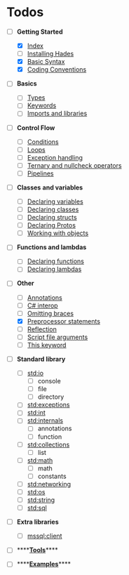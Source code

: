 # Todos

* [ ] **Getting Started**
  * [x] [Index](getting-started/)
  * [ ] [Installing Hades](getting-started/installing-hades.md)
  * [x] [Basic Syntax](getting-started/basic-syntax.md)
  * [x] [Coding Conventions](getting-started/coding-conventions.md)
* [ ] **Basics**
  * [ ] [Types](basics/types.md)
  * [ ] [Keywords](basics/keywords.md)
  * [ ] [Imports and libraries](basics/imports-and-libraries.md)
* [ ] **Control Flow**
  * [ ] [Conditions](control-flow/conditions.md)
  * [ ] [Loops](control-flow/loops.md)
  * [ ] [Exception handling](control-flow/exception-handling.md)
  * [ ] [Ternary and nullcheck operators](control-flow/ternary-and-nullcheck-operators.md)
  * [ ] [Pipelines](control-flow/pipelines.md)
* [ ] **Classes** **and variables**
  * [ ] [Declaring variables](classes-and-variables/declaring-variables.md)
  * [ ] [Declaring classes](classes-and-variables/declaring-classes.md)
  * [ ] [Declaring structs](classes-and-variables/declaring-structs.md)
  * [ ] [Declaring Protos](classes-and-variables/declaring-protos.md)
  * [ ] [Working with objects](classes-and-variables/working-with-objects.md)
* [ ] **Functions and lambdas**
  * [ ] [Declaring functions](functions-and-lambdas/declaring-functions.md)
  * [ ] [Declaring lambdas](functions-and-lambdas/declaring-lambdas.md)
* [ ] **Other**
  * [ ] [Annotations](other/annotations.md)
  * [ ] [C\# interop](other/c-interop.md)
  * [ ] [Omitting braces](other/omitting-braces.md)
  * [x] [Preprocessor statements](other/preprocessor-statements.md)
  * [ ] [Reflection](other/reflection.md)
  * [ ] [Script file arguments](other/script-file-arguments.md)
  * [ ] [This keyword](other/this-keyword.md)
* [ ] **Standard library**
  * [ ] [std:io](standard-library/console/)
    * [ ] console
    * [ ] file
    * [ ] directory
  * [ ] [std:exceptions](standard-library/std-exceptions.md)
  * [ ] [std:int](standard-library/std-int.md)
  * [ ] [std:internals](standard-library/internals/)
    * [ ] annotations
    * [ ] function
  * [ ] [std:collections](standard-library/list/)
    * [ ] list
  * [ ] [std:math](standard-library/math/)
    * [ ] math
    * [ ] constants
  * [ ] [std:networking](standard-library/std-networking.md)
  * [ ] [std:os](standard-library/os.md)
  * [ ] [std:string](standard-library/string.md)
  * [ ] [std:sql](standard-library/std-sql.md)
* [ ] **Extra libraries**
  * [ ] [mssql:client](extra-libraries/mssql-client.md)
* [ ] \*\*\*\*[**Tools**](tools.md)\*\*\*\*
* [ ] \*\*\*\*[**Examples**](examples.md)\*\*\*\*


